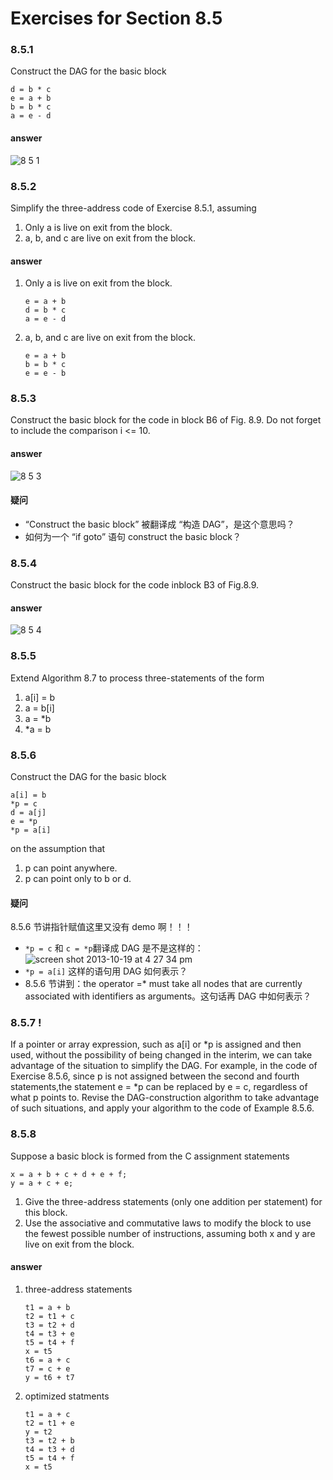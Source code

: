 # Exercises for Section 8.5

### 8.5.1

Construct the DAG for the basic block

```
d = b * c
e = a + b
b = b * c
a = e - d
```

#### answer

![8 5 1](https://f.cloud.github.com/assets/340282/1357594/df203a26-379c-11e3-970b-349a410c6cb5.gif)

### 8.5.2

Simplify the three-address code of Exercise 8.5.1, assuming

1. Only a is live on exit from the block.
2. a, b, and c are live on exit from the block.

#### answer

1. Only a is live on exit from the block.

    ```
    e = a + b
    d = b * c
    a = e - d
    ```

2. a, b, and c are live on exit from the block.

    ```
    e = a + b
    b = b * c
    e = e - b
    ```

### 8.5.3

Construct the basic block for the code in block B6 of Fig. 8.9. Do not forget to include the comparison i <= 10.

#### answer

![8 5 3](https://f.cloud.github.com/assets/340282/1365769/12f90536-388c-11e3-9892-643783ee9915.gif)

#### 疑问

- “Construct the basic block” 被翻译成 “构造 DAG”，是这个意思吗？
- 如何为一个 “if goto” 语句 construct the basic block？


### 8.5.4

Construct the basic block for the code inblock B3 of Fig.8.9.

#### answer

![8 5 4](https://f.cloud.github.com/assets/340282/1365782/396accf2-388e-11e3-946b-7154333ba871.gif)

### 8.5.5

Extend Algorithm 8.7 to process three-statements of the form

1. a[i] = b
2. a = b[i]
3. a = *b
4. *a = b

### 8.5.6

Construct the DAG for the basic block

```
a[i] = b
*p = c
d = a[j]
e = *p
*p = a[i]
```

on the assumption that

1. p can point anywhere.
2. p can point only to b or d.

#### 疑问

8.5.6 节讲指针赋值这里又没有 demo 啊！！！

- `*p = c` 和 `c = *p`翻译成 DAG 是不是这样的：![screen shot 2013-10-19 at 4 27 34 pm](https://f.cloud.github.com/assets/340282/1365867/563bfc66-3898-11e3-9b2b-f536f294e165.png)
- `*p = a[i]` 这样的语句用 DAG 如何表示？
- 8.5.6 节讲到：the operator =* must take all nodes that are currently associated with identifiers as arguments。这句话再 DAG 中如何表示？

### 8.5.7 !

If a pointer or array expression, such as a[i] or \*p is assigned and then used, without the possibility of being changed in the interim, we can take advantage of the situation to simplify the DAG. For example, in the code of Exercise 8.5.6, since p is not assigned between the second and fourth statements,the statement e = *p can be replaced by e = c, regardless of what p points to. Revise the DAG-construction algorithm to take advantage of such situations, and apply your algorithm to the code of Example 8.5.6.

### 8.5.8

Suppose a basic block is formed from the C assignment state­ments

```
x = a + b + c + d + e + f;
y = a + c + e;
```
1. Give the three-address statements (only one addition per statement) for this block.
2. Use the associative and commutative laws to modify the block to use the fewest possible number of instructions, assuming both x and y are live on exit from the block.

#### answer

1. three-address statements

    ```
    t1 = a + b
    t2 = t1 + c
    t3 = t2 + d
    t4 = t3 + e
    t5 = t4 + f
    x = t5
    t6 = a + c
    t7 = c + e
    y = t6 + t7
    ```

2. optimized statments

    ```
    t1 = a + c
    t2 = t1 + e
    y = t2
    t3 = t2 + b
    t4 = t3 + d
    t5 = t4 + f
    x = t5
    ```
